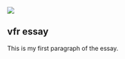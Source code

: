 [![](https://v3.juncture-digital.org/images/wb.svg)](https://v3.juncture-digital.org/wb)

## vfr essay
This is my first paragraph of the essay.
<param ve-image 
URL = "https://upload.wikimedia.org/wikipedia/commons/b/b1/Yew_tree_in_churchyard_of_St_Peter_and_St_Paul%2C_Boughton%2C_Kent.jpg">
